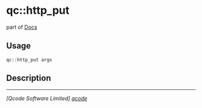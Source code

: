 qc::http_put
============

part of [Docs](../index.md)

Usage
-----
`qc::http_put args`

Description
-----------


----------------------------------
*[Qcode Software Limited] [qcode]*

[qcode]: http://www.qcode.co.uk "Qcode Software"